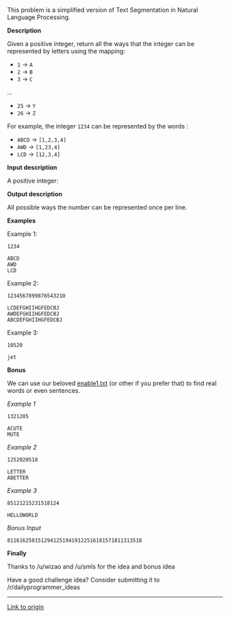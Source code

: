 This problem is a simplified version of Text Segmentation in Natural Language Processing.

**Description**

Given a positive integer, return all the ways that the integer can be represented by letters using the mapping:

 * `1` -&gt; `A`
 * `2` -&gt; `B`
 * `3` -&gt; `C`

 ...
 * `25` -&gt; `Y`
 * `26` -&gt; `Z`

For example, the integer `1234` can be represented by the words :

 * `ABCD` -&gt; `[1,2,3,4]`
 * `AWD` -&gt; `[1,23,4]`
 * `LCD` -&gt; `[12,3,4]`

**Input description**

A positive integer:

**Output description**

All possible ways the number can be represented once per line.

**Examples**

Example 1:

    1234

    ABCD
    AWD
    LCD

Example 2:

    1234567899876543210

    LCDEFGHIIHGFEDCBJ
    AWDEFGHIIHGFEDCBJ
    ABCDEFGHIIHGFEDCBJ

Example 3:

    10520

    jet

**Bonus**

We can use our beloved [enable1.txt](https://code.google.com/p/dotnetperls-controls/downloads/detail?name=enable1.txt) (or other if you prefer that) to find real words or even sentences.

*Example 1*
    
    1321205

    ACUTE
    MUTE

*Example 2*

    1252020518

    LETTER
    ABETTER

*Example 3*

    85121215231518124

    HELLOWORLD


*Bonus Input*

    81161625815129412519419122516181571811313518

**Finally**

Thanks to /u/wizao and /u/smls for the idea and bonus idea

Have a good challenge idea?
Consider submitting it to /r/dailyprogrammer_ideas

---

[Link to origin](https://www.reddit.com/r/dailyprogrammer/3xye4g)